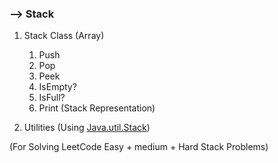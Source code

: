 ### --> Stack

1. Stack Class (Array)
   1. Push 
   2. Pop
   3. Peek
   4. IsEmpty?
   5. IsFull?
   6. Print (Stack Representation)
   

2. Utilities (Using [Java.util.Stack](https://docs.oracle.com/en/java/javase/18/docs/api/java.base/java/util/Stack.html))

(For Solving LeetCode Easy + medium + Hard Stack Problems)
